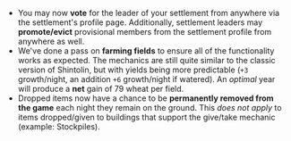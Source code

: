 * You may now **vote** for the leader of your settlement from anywhere via the settlement's profile page. Additionally, settlement leaders may **promote/evict** provisional members from the settlement profile from anywhere as well.
* We've done a pass on **farming fields** to ensure all of the functionality works as expected. The mechanics are still quite similar to the classic version of Shintolin, but with yields being more predictable (`+3` growth/night, an addition `+6` growth/night if watered). An _optimal_ year will produce a **net** gain of 79 wheat per field.
* Dropped items now have a chance to be **permanently removed from the game** each night they remain on the ground. This _does not apply_ to items dropped/given to buildings that support the give/take mechanic (example: Stockpiles).

